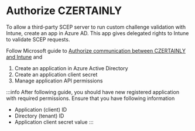 # Authorize CZERTAINLY

To allow a third-party SCEP server to run custom challenge validation with Intune, create an app in Azure AD. This app gives delegated rights to Intune to validate SCEP requests.

Follow Microsoft guide to [Authorize communication between CZERTAINLY and Intune](https://learn.microsoft.com/en-us/mem/intune/protect/certificate-authority-add-scep-overview#create-an-application-in-azure-active-directory) and
1. Create an application in Azure Active Directory
2. Create an application client secret
3. Manage application API permissions

:::info
After following guide, you should have new registered application with required permissions. Ensure that you have following information
- Application (client) ID
- Directory (tenant) ID
- Application client secret value
:::